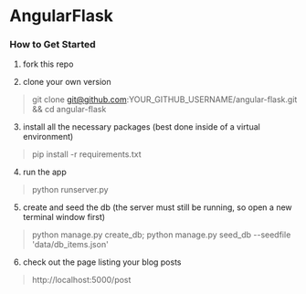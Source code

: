 # AngularFlask

### How to Get Started

1. fork this repo

2. clone your own version
> git clone git@github.com:YOUR_GITHUB_USERNAME/angular-flask.git && cd angular-flask

3. install all the necessary packages (best done inside of a virtual environment)
> pip install -r requirements.txt

4. run the app
> python runserver.py

5. create and seed the db (the server must still be running, so open a new terminal window first)
> python manage.py create_db; python manage.py seed_db --seedfile 'data/db_items.json'

6. check out the page listing your blog posts
> http://localhost:5000/post